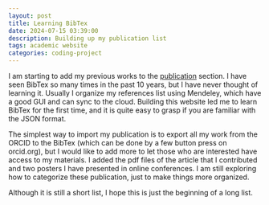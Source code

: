 ```yaml
---
layout: post
title: Learning BibTex
date: 2024-07-15 03:39:00
description: Building up my publication list
tags: academic website
categories: coding-project
---
```


I am starting to add my previous works to the [publication](/publications) section. I have seen BibTex so many times in the past 10 years, but I have never thought of learning it. Usually I organize my references list using Mendeley, which have a good GUI and can sync to the cloud. Building this website led me to learn BibTex for the first time, and it is quite easy to grasp if you are familiar with the JSON format.

The simplest way to import my publication is to export all my work from the ORCID to the BibTex (which can be done by a few button press on orcid.org), but I would like to add more to let those who are interested have access to my materials. I added the pdf files of the article that I contributed and two posters I have presented in online conferences. I am still exploring how to categorize these publication, just to make things more organized.

Although it is still a short list, I hope this is just the beginning of a long list.